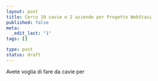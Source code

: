 ```yaml
--- 
layout: post
title: Cerco 10 cavie e 2 aziende per Progetto WebStasi
published: false
meta: 
  _edit_last: "1"
tags: []

type: post
status: draft
---
```

Avete voglia di fare da cavie per  
